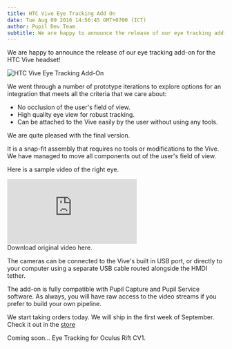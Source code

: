 ```yaml
---
title: HTC Vive Eye Tracking Add On
date: Tue Aug 09 2016 14:56:45 GMT+0700 (ICT)
author: Pupil Dev Team
subtitle: We are happy to announce the release of our eye tracking add-on for the HTC Vive headset. 120hz binocular eye tracking for the Vive... 
---
```


We are happy to announce the release of our eye tracking add-on for the HTC Vive headset!

<img src="../../../../media/images/additional_products/web/htcviveb.png" class='Feature-image' alt="HTC Vive Eye Tracking Add-On" title="HTC Vive eye tracking add on">

We went through a number of prototype iterations to explore options for an integration that meets all the criteria that we care about:
  + No occlusion of the user's field of view.
  + High quality eye view for robust tracking.
  + Can be attached to the Vive easily by the user without using any tools.

We are quite pleased with the final version.

It is a snap-fit assembly that requires no tools or modifications to the Vive. We have managed to move all components out of the user's field of view. 

Here is a sample video of the right eye.

<div class="Feature-video-container-16by9">
	<iframe class="Feature-video" src="https://www.youtube.com/embed/DpOUeKS5Ntk?rel=0&amp;showinfo=0" frameborder="0" allowfullscreen></iframe>
</div>
Download original video here.

The cameras can be connected to the Vive's built in USB port, or directly to your computer using a separate USB cable routed alongside the HMDI tether.

The add-on is fully compatible with Pupil Capture and Pupil Service software. As always, you will have raw access to the video streams if you prefer to build your own pipeline. 

We start taking orders today. We will ship in the first week of September. Check it out in the [store](/store#products)

Coming soon...
Eye Tracking for Oculus Rift CV1.


